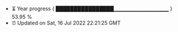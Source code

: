 - ⏳ Year progress { ████████████████▁▁▁▁▁▁▁▁▁▁▁▁▁▁ } 53.95 %
- ⏰ Updated on Sat, 16 Jul 2022 22:21:25 GMT

